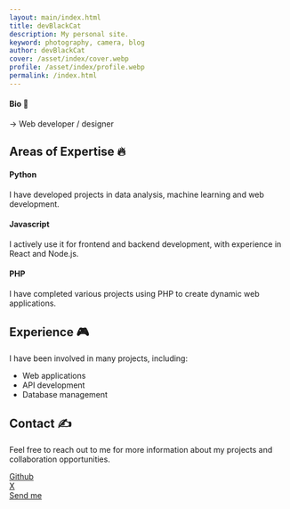 ```yaml
---
layout: main/index.html
title: devBlackCat
description: My personal site.
keyword: photography, camera, blog
author: devBlackCat
cover: /asset/index/cover.webp
profile: /asset/index/profile.webp
permalink: /index.html
---
```


#### Bio 👋
→ Web developer / designer

## Areas of Expertise 🔥
#### Python
I have developed projects in data analysis, machine learning and web development.

#### Javascript
I actively use it for frontend and backend development, with experience in React and Node.js.

#### PHP
I have completed various projects using PHP to create dynamic web applications.

## Experience 🎮
I have been involved in many projects, including:

- Web applications
- API development
- Database management

## Contact ✍️
Feel free to reach out to me for more information about my projects and collaboration opportunities.

<a target='_blank' href='https://github.com/uiframer'>Github</a>
<br/>
<a target='_blank' href='https://x.com/devblackcat'>X</a>
<br/>
<a href='mailto:devblackcat@yahoo.com'>Send me</a>
